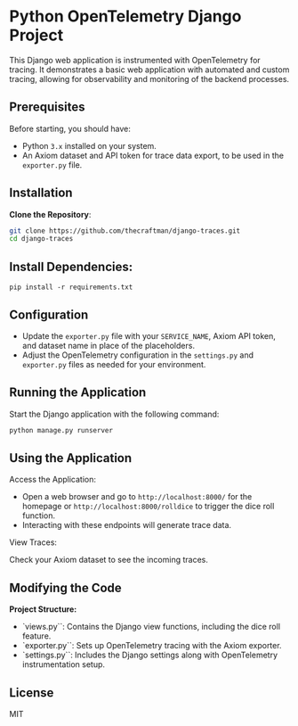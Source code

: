 # Python OpenTelemetry Django Project

This Django web application is instrumented with OpenTelemetry for tracing. It demonstrates a basic web application with automated and custom tracing, allowing for observability and monitoring of the backend processes.

## Prerequisites

Before starting, you should have:

- Python `3.x` installed on your system.
- An Axiom dataset and API token for trace data export, to be used in the `exporter.py` file.

## Installation

**Clone the Repository**:

```bash
git clone https://github.com/thecraftman/django-traces.git
cd django-traces
```

## Install Dependencies:

```
pip install -r requirements.txt
```

## Configuration

- Update the `exporter.py` file with your `SERVICE_NAME`, Axiom API token, and dataset name in place of the placeholders.
- Adjust the OpenTelemetry configuration in the `settings.py` and `exporter.py` files as needed for your environment.

## Running the Application

Start the Django application with the following command:

```py
python manage.py runserver
```

## Using the Application

Access the Application:

- Open a web browser and go to `http://localhost:8000/` for the homepage or `http://localhost:8000/rolldice` to trigger the dice roll function.
- Interacting with these endpoints will generate trace data.

View Traces:

Check your Axiom dataset to see the incoming traces.

## Modifying the Code

**Project Structure:**

- `views.py``: Contains the Django view functions, including the dice roll feature.
- `exporter.py``: Sets up OpenTelemetry tracing with the Axiom exporter.
- `settings.py``: Includes the Django settings along with OpenTelemetry instrumentation setup.

## License 

MIT

